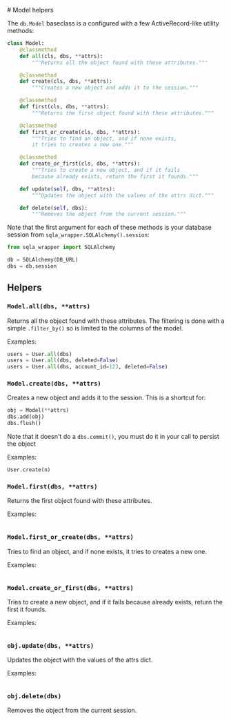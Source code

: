 # Model helpers

The `db.Model` baseclass is a configured with a few ActiveRecord-like utility methods:

```python
class Model:
    @classmethod
    def all(cls, dbs, **attrs):
        """Returns all the object found with these attributes."""

    @classmethod
    def create(cls, dbs, **attrs):
        """Creates a new object and adds it to the session."""

    @classmethod
    def first(cls, dbs, **attrs):
        """Returns the first object found with these attributes."""

    @classmethod
    def first_or_create(cls, dbs, **attrs):
        """Tries to find an object, and if none exists,
        it tries to creates a new one."""

    @classmethod
    def create_or_first(cls, dbs, **attrs):
        """Tries to create a new object, and if it fails
        because already exists, return the first it founds."""

    def update(self, dbs, **attrs):
        """Updates the object with the values of the attrs dict."""

    def delete(self, dbs):
        """Removes the object from the current session."""
```

Note that the first argument for each of these methods is your database session from `sqla_wrapper.SQLAlchemy().session`:

```python hl_lines="4"
from sqla_wrapper import SQLAlchemy

db = SQLAlchemy(DB_URL)
dbs = db.session
```

## Helpers

### `Model.all(dbs, **attrs)`

Returns all the object found with these attributes.
The filtering is done with a simple `.filter_by()` so is limited to the columns of the model.

Examples:

```python
users = User.all(dbs)
users = User.all(dbs, deleted=False)
users = User.all(dbs, account_id=123, deleted=False)
```

### `Model.create(dbs, **attrs)`

Creates a new object and adds it to the session. This is a shortcut for:

```python
obj = Model(**attrs)
dbs.add(obj)
dbs.flush()
```

Note that it doesn't do a `dbs.commit()`, you must do it in your call to persist the object

Examples:

```python
User.create(n)
```

### `Model.first(dbs, **attrs)`

Returns the first object found with these attributes.

Examples:

```python
```

### `Model.first_or_create(dbs, **attrs)`

Tries to find an object, and if none exists, it tries to creates a new one.

Examples:

```python
```

### `Model.create_or_first(dbs, **attrs)`

Tries to create a new object, and if it fails because already exists, return the first it founds.

Examples:

```python
```

### `obj.update(dbs, **attrs)`

Updates the object with the values of the attrs dict.

Examples:

```python
```

### `obj.delete(dbs)`

Removes the object from the current session.

